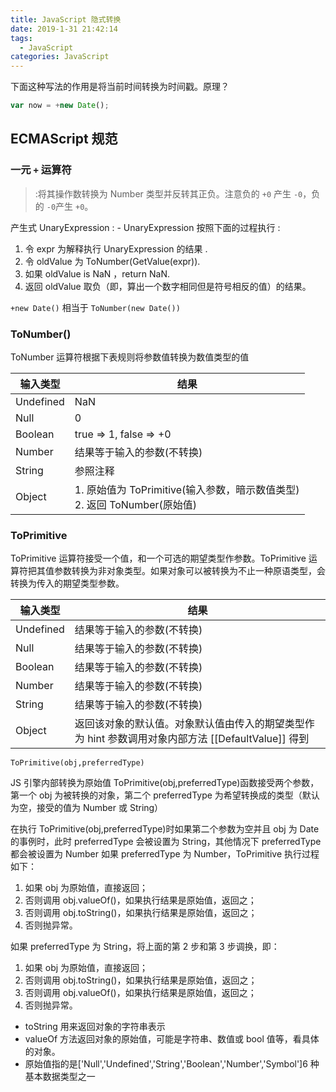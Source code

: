 ```yaml
---
title: JavaScript 隐式转换
date: 2019-1-31 21:42:14
tags:
  - JavaScript
categories: JavaScript
---
```


下面这种写法的作用是将当前时间转换为时间戳。原理？

```js
var now = +new Date();
```

<!-- more -->

## ECMAScript 规范

### 一元 `+` 运算符

> :将其操作数转换为 Number 类型并反转其正负。注意负的 `+0` 产生 `-0`，负的 `-0`产生 `+0`。

产生式 UnaryExpression : - UnaryExpression 按照下面的过程执行 :

1. 令 expr 为解释执行 UnaryExpression 的结果 .
1. 令 oldValue 为 ToNumber(GetValue(expr)).
1. 如果 oldValue is NaN ，return NaN.
1. 返回 oldValue 取负（即，算出一个数字相同但是符号相反的值）的结果。

`+new Date()` 相当于 `ToNumber(new Date())`

### ToNumber()

ToNumber 运算符根据下表规则将参数值转换为数值类型的值

| 输入类型  | 结果                                                                            |
| --------- | ------------------------------------------------------------------------------- |
| Undefined | NaN                                                                             |
| Null      | 0                                                                               |
| Boolean   | true => 1, false => +0                                                          |
| Number    | 结果等于输入的参数(不转换)                                                      |
| String    | 参照注释                                                                        |
| Object    | 1. 原始值为 ToPrimitive(输入参数，暗示数值类型) <br /> 2. 返回 ToNumber(原始值) |

### ToPrimitive

ToPrimitive 运算符接受一个值，和一个可选的期望类型作参数。ToPrimitive 运算符把其值参数转换为非对象类型。如果对象可以被转换为不止一种原语类型，会转换为传入的期望类型参数。

| 输入类型  | 结果                                                                                               |
| --------- | -------------------------------------------------------------------------------------------------- |
| Undefined | 结果等于输入的参数(不转换)                                                                         |
| Null      | 结果等于输入的参数(不转换)                                                                         |
| Boolean   | 结果等于输入的参数(不转换)                                                                         |
| Number    | 结果等于输入的参数(不转换)                                                                         |
| String    | 结果等于输入的参数(不转换)                                                                         |
| Object    | 返回该对象的默认值。对象默认值由传入的期望类型作为 hint 参数调用对象内部方法 [[DefaultValue]] 得到 |

`ToPrimitive(obj,preferredType)`

JS 引擎内部转换为原始值 ToPrimitive(obj,preferredType)函数接受两个参数，第一个 obj 为被转换的对象，第二个
preferredType 为希望转换成的类型（默认为空，接受的值为 Number 或 String）

在执行 ToPrimitive(obj,preferredType)时如果第二个参数为空并且 obj 为 Date 的事例时，此时 preferredType 会被设置为 String，其他情况下 preferredType 都会被设置为 Number 如果 preferredType 为 Number，ToPrimitive 执行过程如下：

1. 如果 obj 为原始值，直接返回；
1. 否则调用 obj.valueOf()，如果执行结果是原始值，返回之；
1. 否则调用 obj.toString()，如果执行结果是原始值，返回之；
1. 否则抛异常。

如果 preferredType 为 String，将上面的第 2 步和第 3 步调换，即：

1. 如果 obj 为原始值，直接返回；
1. 否则调用 obj.toString()，如果执行结果是原始值，返回之；
1. 否则调用 obj.valueOf()，如果执行结果是原始值，返回之；
1. 否则抛异常。

- toString 用来返回对象的字符串表示
- valueOf 方法返回对象的原始值，可能是字符串、数值或 bool 值等，看具体的对象。
- 原始值指的是['Null','Undefined','String','Boolean','Number','Symbol']6 种基本数据类型之一
